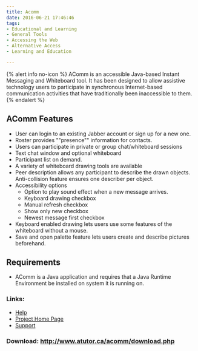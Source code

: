 ```yaml
---
title: Acomm
date: 2016-06-21 17:46:46
tags: 
- Educational and Learning
- General Tools
- Accessing the Web
- Alternative Access
- Learning and Education

---
```


{% alert info no-icon %}
AComm is an accessible Java-based Instant Messaging and Whiteboard tool. It has been designed to allow assistive technology users to participate in synchronous Internet-based communication activities that have traditionally been inaccessible to them.
{% endalert %}

<!-- more -->

AComm Features
--------------

- User can login to an existing Jabber account or sign up for a new one.
- Roster provides ""presence"" information for contacts.
- Users can participate in private or group chat/whiteboard sessions
- Text chat window and optional whiteboard
- Participant list on demand.
- A variety of whiteboard drawing tools are available
- Peer description allows any participant to describe the drawn objects. Anti-collision feature ensures one describer per object.
- Accessibility options 
  - Option to play sound effect when a new message arrives.
  - Keyboard drawing checkbox
  - Manual refresh checkbox
  - Show only new checkbox
  - Newest message first checkbox
- Keyboard enabled drawing lets users use some features of the whiteboard without a mouse.
- Save and open palette feature lets users create and describe pictures beforehand.

Requirements
------------

- AComm is a Java application and requires that a Java Runtime Environment be installed on system it is running on.

### Links:
- <a href="http://www.oatsoft.org/Software/acomm/help">Help</a>
- <a href="http://www.atutor.ca/acomm/index.php">Project Home Page</a>
- <a href="http://www.atutor.ca/forums/index.php">Support</a>

### Download: http://www.atutor.ca/acomm/download.php 